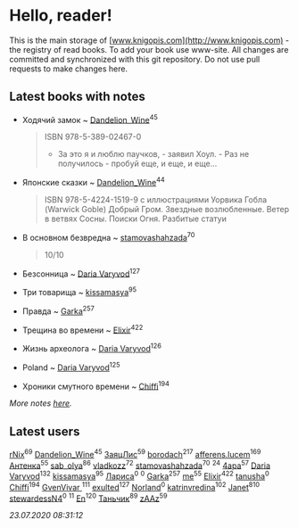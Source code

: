# Hello, reader!
This is the main storage of [www.knigopis.com](http://www.knigopis.com) - the registry of read books.
To add your book use www-site. All changes are committed and synchronized with this git repository.
Do not use pull requests to make changes here.


## Latest books with notes
* Ходячий замок ~ [Dandelion_Wine](users/586/58602788-vkontakte)<sup>45</sup>
    > ISBN 978-5-389-02467-0
    > - За это я и люблю паучков, - заявил Хоул. - Раз не получилось - пробуй еще, и еще, и еще…

* Японские сказки ~ [Dandelion_Wine](users/586/58602788-vkontakte)<sup>44</sup>
    > ISBN 978-5-4224-1519-9 с иллюстрациями Уорвика Гобла (Warwick Goble)
    > Добрый Гром. Звездные возлюбленные. Ветер в ветвях Сосны. Поиски Огня. Разбитые статуи

* В основном безвредна ~ [stamovashahzada](users/310/310646815-vkontakte)<sup>70</sup>
    > 10/10

* Безсонница ~ [Daria Varyvod](users/829/829893410524253-facebook)<sup>127</sup>

* Три товарища ~ [kissamasya](users/684/68439978-vkontakte)<sup>95</sup>

* Правда ~ [Garka](users/115/115753719718250012620-google)<sup>257</sup>

* Трещина во времени ~ [Elixir](users/115/115826717712507836033-google)<sup>422</sup>

* Жизнь археолога ~ [Daria Varyvod](users/829/829893410524253-facebook)<sup>126</sup>

* Poland ~ [Daria Varyvod](users/829/829893410524253-facebook)<sup>125</sup>

* Хроники смутного времени ~ [Chiffi](users/105/105831994080785626680-google)<sup>194</sup>


_More notes [here](latest_books_with_notes.md)._


## Latest users
[rNix](users/227/22742452-yandex)<sup>69</sup> 
[Dandelion_Wine](users/586/58602788-vkontakte)<sup>45</sup> 
[ЗаяцЛис](users/112/112388384595246311466-google)<sup>59</sup> 
[borodach](users/157/15706320-vkontakte)<sup>217</sup> 
[afferens.lucem](users/196/196071655-vkontakte)<sup>169</sup> 
[Антенка](users/118/118158645037334943900-google)<sup>55</sup> 
[sab_olya](users/139/139338401-vkontakte)<sup>86</sup> 
[vladkozz](users/572/57239276-vkontakte)<sup>72</sup> 
[stamovashahzada](users/310/310646815-vkontakte)<sup>70</sup> 
[](users/153/1537586159620888-facebook)<sup>24</sup> 
[4apa](users/117/117392596378069249667-google)<sup>57</sup> 
[Daria Varyvod](users/829/829893410524253-facebook)<sup>132</sup> 
[kissamasya](users/684/68439978-vkontakte)<sup>95</sup> 
[Лариса](users/857/8574185466665758458-mailru)<sup>0</sup> 
[](users/113/113682488001865717231-google)<sup>0</sup> 
[Garka](users/115/115753719718250012620-google)<sup>257</sup> 
[me](users/381/381417697-yandex)<sup>55</sup> 
[Elixir](users/115/115826717712507836033-google)<sup>422</sup> 
[tanusha](users/106/106286047866366932213-google)<sup>0</sup> 
[Chiffi](users/105/105831994080785626680-google)<sup>194</sup> 
[GvenVivar ](users/158/158266434925901-facebook)<sup>111</sup> 
[exulted](users/100/100599204551896265722-google)<sup>127</sup> 
[Norland](users/118/118077930405328356010-google)<sup>0</sup> 
[katrinvredina](users/233/2336755-vkontakte)<sup>102</sup> 
[Janet](users/108/108113656204404967440-google)<sup>810</sup> 
[stewardessN4](users/108/108304368373474603096-google)<sup>0</sup> 
[](users/104/104731829794763834502-google)<sup>11</sup> 
[En](users/333/333646551-vkontakte)<sup>120</sup> 
[Таньчик](users/209/2096581563762610-facebook)<sup>89</sup> 
[zAAz](users/202/202248233-vkontakte)<sup>59</sup> 


_23.07.2020 08:31:12_
